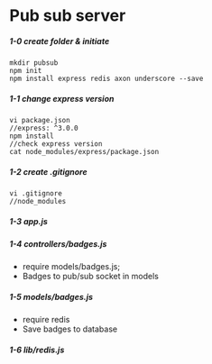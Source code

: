 # Pub sub server

##### 1-0 create folder & initiate
```
mkdir pubsub
npm init
npm install express redis axon underscore --save
```

##### 1-1 change express version
```
vi package.json
//express: ^3.0.0
npm install
//check express version
cat node_modules/express/package.json
```

##### 1-2 create .gitignore
```
vi .gitignore
//node_modules
```
##### 1-3 app.js
##### 1-4 controllers/badges.js 
- require models/badges.js; 
- Badges to pub/sub socket in models
##### 1-5 models/badges.js 
- require redis
- Save badges to database
##### 1-6 lib/redis.js

